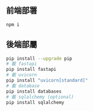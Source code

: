 ## 前端部署

```sh
npm i
```

## 後端部屬

```sh
pip install --upgrade pip
# 載 fastapi
pip install fastapi
# 載 uvicorn
pip install "uvicorn[standard]"
# 載 database
pip install databases
# 載 sqlalchemy (optional)
pip install sqlalchemy

```